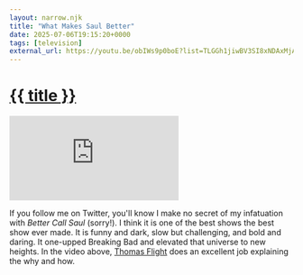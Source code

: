 ```yaml
---
layout: narrow.njk
title: "What Makes Saul Better"
date: 2025-07-06T19:15:20+0000
tags: [television]
external_url: https://youtu.be/obIWs9p0boE?list=TLGGh1jiwBV3SI8xNDAxMjAyMw&ref=daniel.pizza
---
```


<h1><a href="{{ external_url }}">{{ title }}</a></h1>

<div class="mt-7 relative w-full pb-[56.25%] overflow-hidden">
  <iframe
    class="absolute top-0 left-0 w-full h-full"
    src="https://www.youtube-nocookie.com/embed/obIWs9p0boE?si=OOueW_y2BY-dWDHM&amp;controls=0"
    title="YouTube video player"
    frameborder="0"
    allow="accelerometer; autoplay; clipboard-write; encrypted-media; gyroscope; picture-in-picture; web-share"
    referrerpolicy="strict-origin-when-cross-origin"
    allowfullscreen>
  </iframe>
</div>

If you follow me on Twitter, you'll know I make no secret of my infatuation with _Better Call Saul_ (sorry!). I think it is one of the best shows the best show ever made. It is funny and dark, slow but challenging, and bold and daring. It one-upped Breaking Bad and elevated that universe to new heights. In the video above, [Thomas Flight](https://www.youtube.com/c/ThomasFlight?ref=daniel.pizza "Thomas Flight") does an excellent job explaining the why and how.
